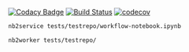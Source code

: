 [![Codacy Badge](https://api.codacy.com/project/badge/Grade/c93b37d1f9874bbc8d4ec83cbf065313)](https://app.codacy.com/app/vladimir.savchenko/nb2workflow?utm_source=github.com&utm_medium=referral&utm_content=volodymyrss/nb2workflow&utm_campaign=Badge_Grade_Dashboard)
[![Build Status](https://travis-ci.org/volodymyrss/nb2workflow.svg?branch=master)](https://travis-ci.org/volodymyrss/nb2workflow)
[![codecov](https://codecov.io/gh/volodymyrss/nb2workflow/branch/master/graph/badge.svg)](https://codecov.io/gh/volodymyrss/nb2workflow)

```bash
nb2service tests/testrepo/workflow-notebook.ipynb
```

```bash
nb2worker tests/testrepo/
```

